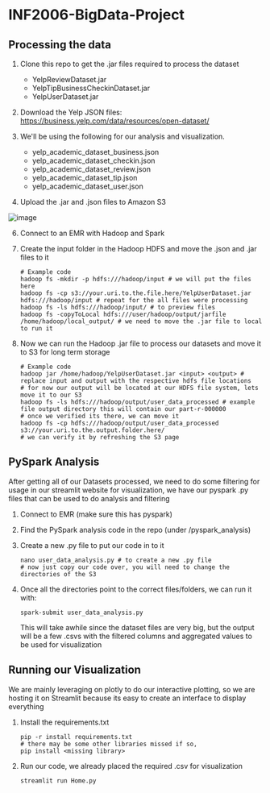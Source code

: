 # INF2006-BigData-Project

## Processing the data
1. Clone this repo to get the .jar files required to process the dataset
   
     - YelpReviewDataset.jar
     - YelpTipBusinessCheckinDataset.jar
     - YelpUserDataset.jar
       
3. Download the Yelp JSON files: https://business.yelp.com/data/resources/open-dataset/
   
4. We'll be using the following for our analysis and visualization.
   
     - yelp_academic_dataset_business.json
     - yelp_academic_dataset_checkin.json
     - yelp_academic_dataset_review.json
     - yelp_academic_dataset_tip.json
     - yelp_academic_dataset_user.json
       
5. Upload the .jar and .json files to Amazon S3
   
![image](https://github.com/user-attachments/assets/ad1ee96d-c490-420a-9fa5-f3fac413f3aa)

6. Connect to an EMR with Hadoop and Spark
   
7. Create the input folder in the Hadoop HDFS and move the .json and .jar files to it
     ```
     # Example code
     hadoop fs -mkdir -p hdfs:///hadoop/input # we will put the files here
     hadoop fs -cp s3://your.uri.to.the.file.here/YelpUserDataset.jar hdfs:///hadoop/input # repeat for the all files were processing
     hadoop fs -ls hdfs:///hadoop/input/ # to preview files
     hadoop fs -copyToLocal hdfs:///user/hadoop/output/jarfile /home/hadoop/local_output/ # we need to move the .jar file to local to run it
     ```
8.  Now we can run the Hadoop .jar file to process our datasets and move it to S3 for long term storage
     ```
     # Example code
     hadoop jar /home/hadoop/YelpUserDataset.jar <input> <output> # replace input and output with the respective hdfs file locations
     # for now our output will be located at our HDFS file system, lets move it to our S3
     hadoop fs -ls hdfs:///hadoop/output/user_data_processed # example file output directory this will contain our part-r-000000
     # once we verified its there, we can move it
     hadoop fs -cp hdfs:///hadoop/output/user_data_processed s3://your.uri.to.the.output.folder.here/
     # we can verify it by refreshing the S3 page
     ```

## PySpark Analysis
After getting all of our Datasets processed, we need to do some filtering for usage in our streamlit website for visualization, we have our pyspark .py files that can be used to do analysis and filtering

1. Connect to EMR (make sure this has pyspark)
   
2. Find the PySpark analysis code in the repo (under /pyspark_analysis)

3. Create a new .py file to put our code in to it
     ```
     nano user_data_analysis.py # to create a new .py file
     # now just copy our code over, you will need to change the directories of the S3
     ```
4. Once all the directories point to the correct files/folders, we can run it with:
     ```
     spark-submit user_data_analysis.py
     ```
     This will take awhile since the dataset files are very big, but the output will be a few .csvs with the filtered columns and aggregated values to be used for visualization

## Running our Visualization
We are mainly leveraging on plotly to do our interactive plotting, so we are hosting it on Streamlit because its easy to create an interface to display everything
1. Install the requirements.txt
   ```
   pip -r install requirements.txt
   # there may be some other libraries missed if so,
   pip install <missing library>
   ```
2. Run our code, we already placed the required .csv for visualization
   ```
   streamlit run Home.py
   ```


